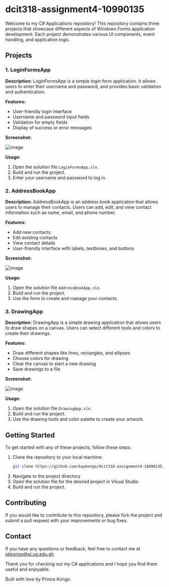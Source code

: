 # dcit318-assignment4-10990135

Welcome to my C# Applications repository! This repository contains three projects that showcase different aspects of Windows Forms application development. Each project demonstrates various UI components, event handling, and application logic.

## Projects

### 1. LoginFormsApp

**Description:**
LoginFormsApp is a simple login form application. It allows users to enter their username and password, and provides basic validation and authentication.

**Features:**
- User-friendly login interface
- Username and password input fields
- Validation for empty fields
- Display of success or error messages

**Screenshot:**

![image](https://github.com/KayKongo/dcit318-assignment4-10990135/assets/99196162/af12ee51-40e7-4640-8fc1-33e2bbaaaec2)


**Usage:**
1. Open the solution file `LoginFormsApp.sln`.
2. Build and run the project.
3. Enter your username and password to log in.

### 2. AddressBookApp

**Description:**
AddressBookApp is an address book application that allows users to manage their contacts. Users can add, edit, and view contact information such as name, email, and phone number.

**Features:**
- Add new contacts
- Edit existing contacts
- View contact details
- User-friendly interface with labels, textboxes, and buttons

**Screenshot:**

![image](https://github.com/KayKongo/dcit318-assignment4-10990135/assets/99196162/1ff87d8a-63ab-4f54-944e-bb518c0a3c76)


**Usage:**
1. Open the solution file `AddressBookApp.sln`.
2. Build and run the project.
3. Use the form to create and manage your contacts.

### 3. DrawingApp

**Description:**
DrawingApp is a simple drawing application that allows users to draw shapes on a canvas. Users can select different tools and colors to create their drawings.

**Features:**
- Draw different shapes like lines, rectangles, and ellipses
- Choose colors for drawing
- Clear the canvas to start a new drawing
- Save drawings to a file

**Screenshot:**

![image](https://github.com/KayKongo/dcit318-assignment4-10990135/assets/99196162/edc3ca6e-1c14-482d-82f5-82d3f449602f)


**Usage:**
1. Open the solution file `DrawingApp.sln`.
2. Build and run the project.
3. Use the drawing tools and color palette to create your artwork.

## Getting Started

To get started with any of these projects, follow these steps:

1. Clone the repository to your local machine:
   ```bash
   git clone https://github.com/kaykongo/dcit318-assignment4-10990135.git
   ```
2. Navigate to the project directory
3. Open the solution file for the desired project in Visual Studio
4. Build and run the project.

## Contributing
If you would like to contribute to this repository, please fork the project and submit a pull request with your improvements or bug fixes.

## Contact
If you have any questions or feedback, feel free to contact me at pkkongo@st.ug.edu.gh

Thank you for checking out my C# applications and I hope you find them useful and enjoyable.



Built with love by Prince Kongo.
